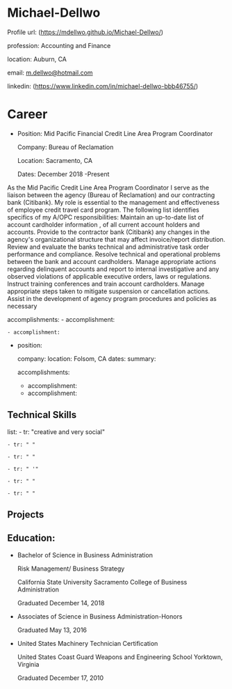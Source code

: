 # Michael-Dellwo
Profile
url: (https://mdellwo.github.io/Michael-Dellwo/)



  
  
  
  profession: Accounting and Finance  
  
  location: Auburn, CA
  
  email: m.dellwo@hotmail.com
  
  
  
 
  linkedin: (https://www.linkedin.com/in/michael-dellwo-bbb46755/)
  
  

# Career

 - Position: Mid Pacific Financial Credit Line Area Program Coordinator 
 
   Company: Bureau of Reclamation 
   
   Location: Sacramento, CA
   
   Dates: December 2018 -Present 
   
As the Mid Pacific Credit Line Area Program Coordinator I serve as the liaison between the agency (Bureau of Reclamation) and our contracting bank (Citibank). My role is essential to the management and effectiveness of employee credit travel card program. The following list identifies specifics of my A/OPC responsibilities: Maintain an up-to-date list of account cardholder information , of all current account holders and accounts. Provide to the contractor bank (Citibank) any changes in the agency's organizational structure that may affect invoice/report distribution. Review and evaluate the banks technical and administrative task order performance and compliance. Resolve technical and operational problems between the bank and account cardholders. Manage appropriate actions regarding delinquent accounts and report to internal investigative and any observed violations of applicable executive orders, laws or regulations. Instruct training conferences and train account cardholders. Manage appropriate steps taken to mitigate suspension or cancellation actions. Assist in the development of agency program procedures and policies as necessary
   
   accomplishments:
    - accomplishment: 
    
    - accomplishment: 
    
 - position: 
 
   company: 
   location: Folsom, CA
   dates: 
   summary: 
   
   accomplishments:
    - accomplishment: 
    - accomplishment: 

## Technical Skills
  list:
    - tr: "creative and very social"
    
    - tr: " "
    
    - tr: " "
    
    - tr: " '"
    
    - tr: " "
    
    - tr: " "
    
    

## Projects
   

## Education:

  - Bachelor of Science in Business Administration 
  
    Risk Management/ Business Strategy  
    
    California State University Sacramento College of Business Administration
    
    Graduated December 14, 2018 
    
  - Associates of Science in Business Administration-Honors
  
    Graduated May 13, 2016 
  
  - United States Machinery Technician Certification 
  
    United States Coast Guard Weapons and Engineering School Yorktown, Virginia 
    
    Graduated December 17, 2010
     
